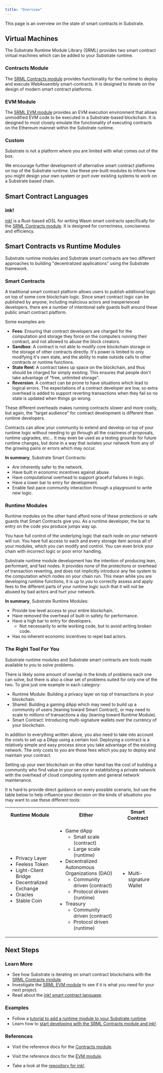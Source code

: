 ```yaml
---
title: "Overview"
---
```


This page is an overview on the state of smart contracts in Substrate.

## Virtual Machines

The Substrate Runtime Module Library (SRML) provides two smart contract virtual machines which can
be added to your Substrate runtime.

### Contracts Module

The [SRML Contracts module](conceptual/runtime/contracts/contracts_module.md) provides functionality
for the runtime to deploy and execute WebAssembly smart-contracts. It is designed to iterate on the
design of modern smart contract platforms.

### EVM Module

The [SRML EVM module](conceptual/runtime/contracts/evm_module.md) provides an EVM execution
environment that allows unmodified EVM code to be executed in a Substrate-based blockchain. It is
designed to most closely emulate the functionality of executing contracts on the Ethereum mainnet
within the Substrate runtime.

### Custom

Substrate is not a platform where you are limited with what comes out of the box.

We encourage further development of alternative smart contract platforms on top of the Substrate
runtime. Use these pre-built modules to inform how you might design your own system or port over
existing systems to work on a Substrate based chain.

## Smart Contract Languages

### ink!

[ink!](conceptual/runtime/contracts/ink.md) is a Rust-based eDSL for writing Wasm smart contracts
specifically for the [SRML Contracts module](#contracts-module). It is designed for correctness, conciseness and
efficiency.

## Smart Contracts vs Runtime Modules

Substrate runtime modules and Substrate smart contracts are two different approaches to building
"decentralized applications" using the Substrate framework.

### Smart Contracts

A traditional smart contract platform allows users to publish additional logic on top of some core
blockchain logic. Since smart contract logic can be published by anyone, including malicious actors
and inexperienced developers, there are a number of intentional safe guards built around these
public smart contract platform.

Some examples are:

* **Fees**: Ensuring that contract developers are charged for the computation and storage they force on
  the computers running their contract, and not allowed to abuse the block creators.
* **Sandbox**: A contract is not able to modify core blockchain storage or the storage of other
  contracts directly. It's power is limited to only modifying it's own state, and the ability to
  make outside calls to other contracts or runtime functions.
* **State Rent**: A contract takes up space on the blockchain, and thus should be charged for simply
  existing. This ensures that people don't take advantage of "free, unlimited storage".
* **Reversion**: A contract can be prone to have situations which lead to logical errors. The
  expectations of a contract developer are low, so extra overhead is added to support reverting
  transactions when they fail so no state is updated when things go wrong.

These different overheads makes running contracts slower and more costly, but again, the "target
audience" for contract development is different than runtime developers.

Contracts can allow your community to extend and develop on top of your runtime logic without
needing to go through all the craziness of proposals, runtime upgrades, etc... It may even be used
as a testing grounds for future runtime changes, but done in a way that isolates your network from
any of the growing pains or errors which may occur.

**In summary**, Substrate Smart Contracts:

* Are inherently safer to the network.
* Have built in economic incentives against abuse.
* Have computational overhead to support graceful failures in logic.
* Have a lower bar to entry for development.
* Enable fast pace community interaction through a playground to write new logic.

### Runtime Modules

Runtime modules on the other hand afford none of these protections or safe guards that Smart
Contracts give you. As a runtime developer, the bar to entry on the code you produce jumps way up.

You have full control of the underlying logic that each node on your network will run. You have full
access to each and every storage item across all of your modules, which you can modify and control.
You can even brick your chain with incorrect logic or poor error handling.

Substrate runtime module development has the intention of producing lean, performant, and fast
nodes. It provides none of the protections or overhead of transaction reverting, and does not
implicitly introduce any fee system to the computation which nodes on your chain run. This mean
while you are developing runtime functions, it is up to _you_ to correctly assess and apply fees to
the different parts of your runtime logic such that it will not be abused by bad actors and hurt
your network.

**In summary**, Substrate Runtime Modules:

* Provide low level access to your entire blockchain.
* Have removed the overhead of built-in safety for performance.
* Have a high bar to entry for developers.
  * Not necessarily to write working code, but to avoid writing broken code.
* Has no inherent economic incentives to repel bad actors.


### The Right Tool For You

Substrate runtime modules and Substrate smart contracts are tools made available to you to solve
problems.

There is likely some amount of overlap in the kinds of problems each one can solve, but there is
also a clear set of problems suited for only one of the two. To give just one example in each
category:

* Runtime Module: Building a privacy layer on top of transactions in your blockchain.
* Shared: Building a gaming dApp which may need to build up a community of users (leaning toward
  Smart Contract), or may need to scale to millions of transactions a day (leaning toward Runtime
  Module).
* Smart Contract: Introducing multi-signature wallets over the currency of your blockchain.

In addition to everything written above, you also need to take into account the costs to set up a
DApp using a certain tool. Deploying a contract is a relatively simple and easy process since you
take advantage of the existing network. The only costs to you are those fees which you pay to deploy
and maintain your contract.

Setting up your own blockchain on the other hand has the cost of building a community who find value
in your service or establishing a private network with the overhead of cloud computing system and
general network maintenance.

It is hard to provide direct guidance on every possible scenario, but use the table below to help
influence your decision on the kinds of situations you may want to use these different tools:

<table>
<tr>
<th>Runtime Module</th>
<th>Either</th>
<th>Smart Contract</th>
</tr>
<tr>
<td>

* Privacy Layer
* Feeless Token
* Light-Client Bridge
* Decentralized Exchange
* Oracles
* Stable Coin

</td>
<td>

* Game dApp
    * Small scale (contract)
    * Large scale (runtime)
* Decentralized Autonomous Organizations (DAO)
    * Community driven (contract)
    * Protocol driven (runtime)
* Treasury
    * Community driven (contract)
    * Protocol driven (runtime)

</td>
<td>

* Multi-signature Wallet

</td>
</tr>
</table>

## Next Steps

### Learn More

- See how Substrate is iterating on smart contract blockchains with the [SRML Contracts
  module](conceptual/runtime/contracts/contracts_module.md).
- Investigate the [SRML EVM module](conceptual/runtime/contracts/evm_module.md) to see if it is what
  you need for your next project.
- Read about the [ink! smart contract language](conceptual/runtime/contracts/ink.md).

### Examples

- Follow a [tutorial to add a runtime module to your Substrate
  runtime](tutorials/adding-a-module-to-your-runtime.md).
- Learn how to [start developing with the SRML Contracts module and
  ink!](development/contracts/ink.md).

### References

- Visit the reference docs for the [Contracts module](https://substrate.dev/rustdocs/master/srml_contracts/index.html).

- Visit the reference docs for the [EVM module](https://substrate.dev/rustdocs/master/srml_evm/index.html).

- Take a look at the [repository for ink!](https://github.com/paritytech/ink).
